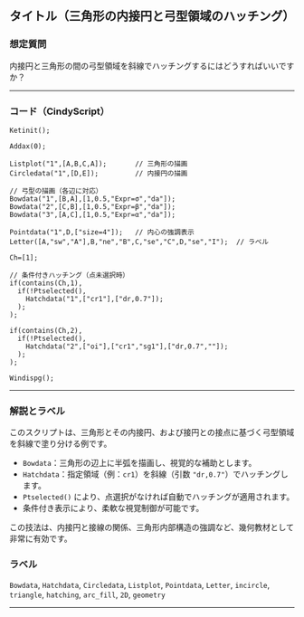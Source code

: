 ## タイトル（三角形の内接円と弓型領域のハッチング）

### 想定質問

内接円と三角形の間の弓型領域を斜線でハッチングするにはどうすればいいですか？

---

### コード（CindyScript）

```cindy
Ketinit();

Addax(0);

Listplot("1",[A,B,C,A]);       // 三角形の描画
Circledata("1",[D,E]);         // 内接円の描画

// 弓型の描画（各辺に対応）
Bowdata("1",[B,A],[1,0.5,"Expr=σ","da"]);
Bowdata("2",[C,B],[1,0.5,"Expr=β","da"]);
Bowdata("3",[A,C],[1,0.5,"Expr=α","da"]);

Pointdata("1",D,["size=4"]);   // 内心の強調表示
Letter([A,"sw","A"],B,"ne","B",C,"se","C",D,"se","I");  // ラベル

Ch=[1];

// 条件付きハッチング（点未選択時）
if(contains(Ch,1),
  if(!Ptselected(),
    Hatchdata("1",["cr1"],["dr,0.7"]);
  );
);

if(contains(Ch,2),
  if(!Ptselected(),
    Hatchdata("2",["oi"],["cr1","sg1"],["dr,0.7",""]);
  );
);

Windispg();
```

---

### 解説とラベル

このスクリプトは、三角形とその内接円、および接円との接点に基づく弓型領域を斜線で塗り分ける例です。

* `Bowdata`：三角形の辺上に半弧を描画し、視覚的な補助とします。
* `Hatchdata`：指定領域（例：`cr1`）を斜線（引数 `"dr,0.7"`）でハッチングします。
* `Ptselected()` により、点選択がなければ自動でハッチングが適用されます。
* 条件付き表示により、柔軟な視覚制御が可能です。

この技法は、内接円と接線の関係、三角形内部構造の強調など、幾何教材として非常に有効です。

### ラベル
`Bowdata`, `Hatchdata`, `Circledata`, `Listplot`, `Pointdata`, `Letter`, `incircle`, `triangle`, `hatching`, `arc_fill`, `2D`, `geometry`

---
